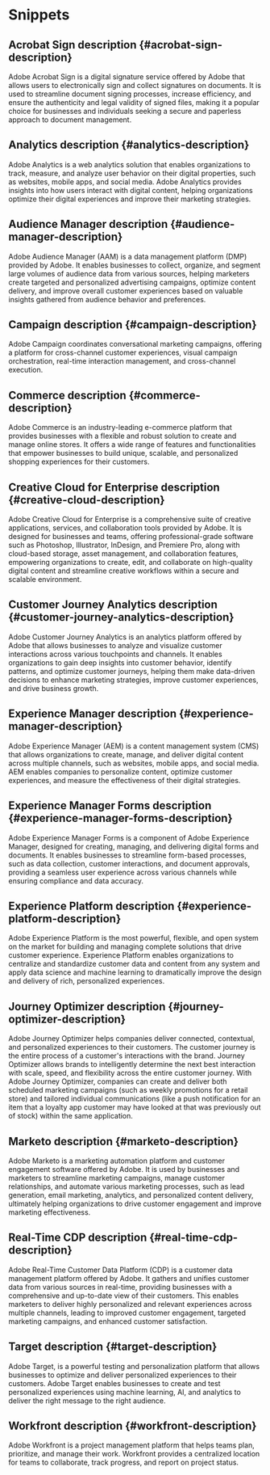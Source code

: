 # Snippets

## Acrobat Sign description {#acrobat-sign-description}

Adobe Acrobat Sign is a digital signature service offered by Adobe that allows users to electronically sign and collect signatures on documents. It is used to streamline document signing processes, increase efficiency, and ensure the authenticity and legal validity of signed files, making it a popular choice for businesses and individuals seeking a secure and paperless approach to document management.

## Analytics description {#analytics-description}

Adobe Analytics is a web analytics solution that enables organizations to track, measure, and analyze user behavior on their digital properties, such as websites, mobile apps, and social media. Adobe Analytics provides insights into how users interact with digital content, helping organizations optimize their digital experiences and improve their marketing strategies.

## Audience Manager description {#audience-manager-description}

Adobe Audience Manager (AAM) is a data management platform (DMP) provided by Adobe. It enables businesses to collect, organize, and segment large volumes of audience data from various sources, helping marketers create targeted and personalized advertising campaigns, optimize content delivery, and improve overall customer experiences based on valuable insights gathered from audience behavior and preferences.

## Campaign description {#campaign-description}

Adobe Campaign coordinates conversational marketing campaigns, offering a platform for cross-channel customer experiences, visual campaign orchestration, real-time interaction management, and cross-channel execution.

## Commerce description {#commerce-description}

Adobe Commerce is an industry-leading e-commerce platform that provides businesses with a flexible and robust solution to create and manage online stores. It offers a wide range of features and functionalities that empower businesses to build unique, scalable, and personalized shopping experiences for their customers.

## Creative Cloud for Enterprise description {#creative-cloud-description}

Adobe Creative Cloud for Enterprise is a comprehensive suite of creative applications, services, and collaboration tools provided by Adobe. It is designed for businesses and teams, offering professional-grade software such as Photoshop, Illustrator, InDesign, and Premiere Pro, along with cloud-based storage, asset management, and collaboration features, empowering organizations to create, edit, and collaborate on high-quality digital content and streamline creative workflows within a secure and scalable environment.

## Customer Journey Analytics description {#customer-journey-analytics-description}

Adobe Customer Journey Analytics is an analytics platform offered by Adobe that allows businesses to analyze and visualize customer interactions across various touchpoints and channels. It enables organizations to gain deep insights into customer behavior, identify patterns, and optimize customer journeys, helping them make data-driven decisions to enhance marketing strategies, improve customer experiences, and drive business growth.

## Experience Manager description {#experience-manager-description}

Adobe Experience Manager (AEM) is a content management system (CMS) that allows organizations to create, manage, and deliver digital content across multiple channels, such as websites, mobile apps, and social media. AEM enables companies to personalize content, optimize customer experiences, and measure the effectiveness of their digital strategies.

## Experience Manager Forms description {#experience-manager-forms-description}

Adobe Experience Manager Forms is a component of Adobe Experience Manager, designed for creating, managing, and delivering digital forms and documents. It enables businesses to streamline form-based processes, such as data collection, customer interactions, and document approvals, providing a seamless user experience across various channels while ensuring compliance and data accuracy.

## Experience Platform description {#experience-platform-description}

Adobe Experience Platform is the most powerful, flexible, and open system on the market for building and managing complete solutions that drive customer experience. Experience Platform enables organizations to centralize and standardize customer data and content from any system and apply data science and machine learning to dramatically improve the design and delivery of rich, personalized experiences.

## Journey Optimizer description {#journey-optimizer-description}

Adobe Journey Optimizer helps companies deliver connected, contextual, and personalized experiences to their customers. The customer journey is the entire process of a customer's interactions with the brand. Journey Optimizer allows brands to intelligently determine the next best interaction with scale, speed, and flexibility across the entire customer journey. With Adobe Journey Optimizer, companies can create and deliver both scheduled marketing campaigns (such as weekly promotions for a retail store) and tailored individual communications (like a push notification for an item that a loyalty app customer may have looked at that was previously out of stock) within the same application.

## Marketo description {#marketo-description}

Adobe Marketo is a marketing automation platform and customer engagement software offered by Adobe. It is used by businesses and marketers to streamline marketing campaigns, manage customer relationships, and automate various marketing processes, such as lead generation, email marketing, analytics, and personalized content delivery, ultimately helping organizations to drive customer engagement and improve marketing effectiveness.

## Real-Time CDP description {#real-time-cdp-description}

Adobe Real-Time Customer Data Platform (CDP) is a customer data management platform offered by Adobe. It gathers and unifies customer data from various sources in real-time, providing businesses with a comprehensive and up-to-date view of their customers. This enables marketers to deliver highly personalized and relevant experiences across multiple channels, leading to improved customer engagement, targeted marketing campaigns, and enhanced customer satisfaction.

## Target description {#target-description}

Adobe Target, is a powerful testing and personalization platform that allows businesses to optimize and deliver personalized experiences to their customers. Adobe Target enables businesses to create and test personalized experiences using machine learning, AI, and analytics to deliver the right message to the right audience.

## Workfront description {#workfront-description}

Adobe Workfront is a project management platform that helps teams plan, prioritize, and manage their work. Workfront provides a centralized location for teams to collaborate, track progress, and report on project status.
